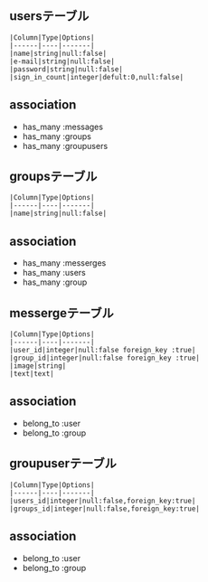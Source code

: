 ## usersテーブル
    |Column|Type|Options|
    |------|----|-------|
    |name|string|null:false|
    |e-mail|string|null:false|
    |password|string|null:false|
    |sign_in_count|integer|defult:0,null:false|

## association
  - has_many :messages
  - has_many :groups
  - has_many :groupusers

## groupsテーブル
    |Column|Type|Options|
    |------|----|-------|
    |name|string|null:false|

## association
  - has_many :messerges
  - has_many :users
  - has_many :group

## messergeテーブル
    |Column|Type|Options|
    |------|----|-------|
    |user_id|integer|null:false foreign_key :true|
    |group_id|integer|null:false foreign_key :true|
    |image|string|
    |text|text|

## association
  - belong_to :user
  - belong_to :group

## groupuserテーブル
    |Column|Type|Options|
    |------|----|-------|
    |users_id|integer|null:false,foreign_key:true|
    |groups_id|integer|null:false,foreign_key:true|

## association
 - belong_to :user
 - belong_to :group
